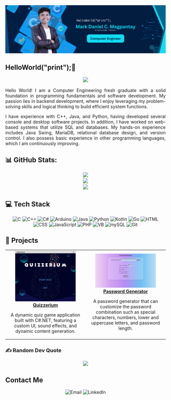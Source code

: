 <div align="center">
  <img src="https://github.com/Nielark/Images/blob/master/My%20Profile%20Banner.png?raw=true" alt="Profile Banner"/>
</div>

## HelloWorld("print");👋

<p align="center">
  <img src="https://readme-typing-svg.herokuapp.com?size=24&duration=4000&color=00FF00&lines=Welcome+to+my+GitHub+profile!;I+am+a+Computer+Engineer.;I+love+coding.">
</p>

<div align="justify">
  <p>Hello World! I am a Computer Engineering fresh graduate with a solid foundation in programming fundamentals and software development. My passion lies in backend development, where I enjoy leveraging my problem-solving skills and logical thinking to build efficient system functions.

I have experience with C++, Java, and Python, having developed several console and desktop software projects. In addition, I have worked on web-based systems that utilize SQL and databases. My hands-on experience includes Java Swing, MariaDB, relational database design, and version control. I also possess basic experience in other programming languages, which I am continuously improving.</p>
</div>

## 📊 GitHub Stats:

<div align="center">
  <img src="https://github-readme-stats.vercel.app/api?username=Nielark&theme=codeSTACKr&hide_border=true&include_all_commits=true&count_private=true"/><br/>
  <img src="https://github-readme-streak-stats.herokuapp.com/?user=Nielark&theme=codeSTACKr&hide_border=true"/><br/>
  <img src="https://github-readme-stats.vercel.app/api/top-langs/?username=Nielark&theme=codeSTACKr&hide_border=true&include_all_commits=true&count_private=true&layout=compact"/>
</div>

## 💻 Tech Stack

<p align="center">
  <img src="https://cdn.jsdelivr.net/gh/devicons/devicon@latest/icons/c/c-original.svg" alt="C" style="width: 50px; height: 50px;"/>
  <img src="https://cdn.jsdelivr.net/gh/devicons/devicon@latest/icons/cplusplus/cplusplus-original.svg" alt="C++" style="width: 50px; height: 50px;"/>
  <img src="https://cdn.jsdelivr.net/gh/devicons/devicon@latest/icons/csharp/csharp-original.svg" alt="C#" style="width: 50px; height: 50px;"/>
  <img src="https://cdn.jsdelivr.net/gh/devicons/devicon@latest/icons/arduino/arduino-original.svg" alt="Arduino" style="width: 50px; height: 50px;"/>
  <img src="https://cdn.jsdelivr.net/gh/devicons/devicon@latest/icons/java/java-original.svg" alt="Java" style="width: 50px; height: 50px;"/>
  <img src="https://cdn.jsdelivr.net/gh/devicons/devicon@latest/icons/python/python-original.svg" alt="Python" style="width: 50px; height: 50px;"/>
  <img src="https://cdn.jsdelivr.net/gh/devicons/devicon@latest/icons/kotlin/kotlin-original.svg" alt="Kotlin" style="width: 50px; height: 50px;"/>
  <img src="https://cdn.jsdelivr.net/gh/devicons/devicon@latest/icons/goland/goland-original.svg" alt="Go" style="width: 50px; height: 50px;"/>
  <img src="https://cdn.jsdelivr.net/gh/devicons/devicon@latest/icons/html5/html5-original.svg" alt="HTML" style="width: 50px; height: 50px;"/>
  <img src="https://cdn.jsdelivr.net/gh/devicons/devicon@latest/icons/css3/css3-original.svg" alt="CSS" style="width: 50px; height: 50px;"/>
  <img src="https://cdn.jsdelivr.net/gh/devicons/devicon@latest/icons/javascript/javascript-original.svg" alt="JavaScript" style="width: 50px; height: 50px;"/>
  <img src="https://cdn.jsdelivr.net/gh/devicons/devicon@latest/icons/php/php-original.svg" alt="PHP" style="width: 50px; height: 50px;"/>
  <img src="https://cdn.jsdelivr.net/gh/devicons/devicon@latest/icons/visualbasic/visualbasic-original.svg" alt="VB" style="width: 50px; height: 50px;"/>
  <img src="https://cdn.jsdelivr.net/gh/devicons/devicon@latest/icons/mysql/mysql-original-wordmark.svg" alt="mySQL" style="width: 50px; height: 50px;"/>
  <img src="https://cdn.jsdelivr.net/gh/devicons/devicon@latest/icons/git/git-original.svg" alt="Git" style="width: 50px; height: 50px;"/>
</p>

## 🚀 Projects

<table align="center">
  <tr>
    <td align="center" width="50%">
      <a href="https://github.com/Nielark/Quizzerium-Quiz-Game">
        <img src="https://github.com/Nielark/Images/blob/master/Quizzerium_image.png?raw=true" alt="Quizzerium" width="80%"/>
        <br/>
        <strong>Quizzerium</strong>
      </a>
      <p>A dynamic quiz game application built with C#.NET, featuring a custom UI, sound effects, and dynamic content generation.</p>
    </td>
    <td align="center" width="50%">
      <a href="https://nielark.github.io/Web-Password-Generator/">
        <img src="https://github.com/Nielark/Images/blob/master/Password_Generator_Image.png?raw=true" alt="Password Generator" width="80%"/>
        <br/>
        <strong>Password Generator</strong>
      </a>
      <p>A password generator that can customize the password combination such as special characters, numbers, lower and uppercase letters, and password length.</p>
    </td>
  </tr>
</table>

### ✍️ Random Dev Quote

<div align="center">
  <img src="https://quotes-github-readme.vercel.app/api?type=horizontal&theme=light"/>
</div>

## Contact Me

<p align="center">
  <a href="mailto:markdanielcmagpantay@gmail.com" style="text-decoration: none;">
    <img src="https://img.shields.io/badge/Email-D14836?style=for-the-badge&logo=gmail&logoColor=white" alt="Email"/>
  </a>
  <a href="http://www.linkedin.com/in/mark-daniel-magpantay" style="text-decoration: none;">
    <img src="https://img.shields.io/badge/LinkedIn-0077B5?style=for-the-badge&logo=linkedin&logoColor=white" alt="LinkedIn"/>
  </a>
</p>
